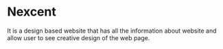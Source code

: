 # Nexcent
It is a design based website that has all the information about website and allow user to see creative design of the web page.
